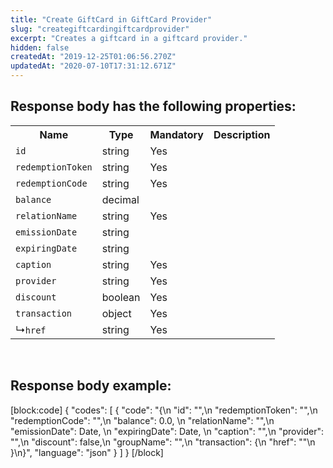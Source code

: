 ```yaml
---
title: "Create GiftCard in GiftCard Provider"
slug: "creategiftcardingiftcardprovider"
excerpt: "Creates a giftcard in a giftcard provider."
hidden: false
createdAt: "2019-12-25T01:06:56.270Z"
updatedAt: "2020-07-10T17:31:12.671Z"
---
```

## Response body has the following properties:
<table>
    <tr>
        <th>Name</th>
        <th>Type</th>
        <th>Mandatory</th>
        <th>Description</th>
    </tr>
    <tr>
        <td><code>id</code></td>
        <td>string</td>
        <td>Yes</td>
        <td></td>
    </tr>
 <tr>
        <td><code>redemptionToken</code></td>
        <td>string</td>
        <td>Yes</td>
        <td></td>
    </tr>
 <tr>
        <td><code>redemptionCode</code></td>
        <td>string</td>
        <td>Yes</td>
        <td></td>
    </tr>
 <tr>
        <td><code>balance</code></td>
        <td>decimal</td>
        <td></td>
        <td></td>
    </tr>
 <tr>
        <td><code>relationName</code></td>
        <td>string</td>
        <td>Yes</td>
        <td></td>
    </tr>
 <tr>
        <td><code>emissionDate</code></td>
        <td>string</td>
        <td></td>
        <td></td>
    </tr>
 <tr>
        <td><code>expiringDate</code></td>
        <td>string</td>
        <td></td>
        <td></td>
    </tr>
 <tr>
        <td><code>caption</code></td>
        <td>string</td>
        <td>Yes</td>
        <td></td>
    </tr>
 <tr>
        <td><code>provider</code></td>
        <td>string</td>
        <td>Yes</td>
        <td></td>
    </tr>
 <tr>
        <td><code>discount</code></td>
        <td>boolean</td>
        <td>Yes</td>
        <td></td>
    </tr>
<tr>
        <td><code>transaction</code></td>
        <td>object</td>
        <td>Yes</td>
        <td></td>
    </tr>
<tr>
        <td>&#x21B3;<code>href</code></td>
        <td>string</td>
        <td>Yes</td>
        <td></td>
    </tr>
</table>

</br>

## Response body example:
[block:code]
{
  "codes": [
    {
      "code": "{\n        \"id\": \"\",\n        \"redemptionToken\": \"\",\n        \"redemptionCode\": \"\",\n        \"balance\": 0.0,  \n        \"relationName\": \"\",\n        \"emissionDate\": Date, \n        \"expiringDate\": Date, \n        \"caption\": \"\",\n        \"provider\": \"\",\n        \"discount\": false,\n        \"groupName\": \"\",\n        \"transaction\": {\n            \"href\": \"\"\n        }\n}",
      "language": "json"
    }
  ]
}
[/block]